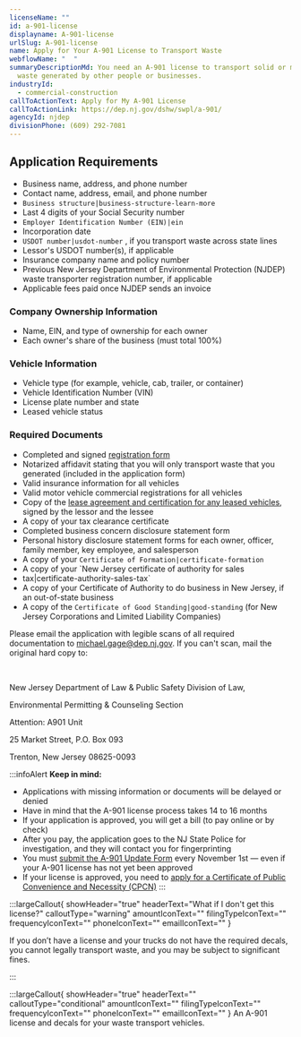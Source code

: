 ```yaml
---
licenseName: ""
id: a-901-license
displayname: A-901-license
urlSlug: A-901-license
name: Apply for Your A-901 License to Transport Waste
webflowName: "  "
summaryDescriptionMd: You need an A-901 license to transport solid or medical
  waste generated by other people or businesses.
industryId:
  - commercial-construction
callToActionText: Apply for My A-901 License
callToActionLink: https://dep.nj.gov/dshw/swpl/a-901/
agencyId: njdep
divisionPhone: (609) 292-7081
---
```

## Application Requirements

* Business name, address, and phone number
* Contact name, address, email, and phone number
*  `Business structure|business-structure-learn-more` 
* Last 4 digits of your Social Security number
*  `Employer Identification Number (EIN)|ein` 
* Incorporation date
*  `USDOT number|usdot-number` , if you transport waste across state lines
* Lessor's USDOT number(s), if applicable
* Insurance company name and policy number
* Previous New Jersey Department of Environmental Protection (NJDEP) waste transporter registration number, if applicable
* Applicable fees paid once NJDEP sends an invoice

### Company Ownership Information

* Name, EIN, and type of ownership for each owner
* Each owner's share of the business (must total 100%)

### Vehicle Information

* Vehicle type (for example, vehicle, cab, trailer, or container)
* Vehicle Identification Number (VIN)
* License plate number and state
* Leased vehicle status

### Required Documents

* Completed and signed [registration form](https://dep.nj.gov/wp-content/uploads/wastedecals/transporter-registration-initial-application-solid-medical-waste-licensed-revised-6-24-2025.pdf)
* Notarized affidavit stating that you will only transport waste that you generated (included in the application form)
* Valid insurance information for all vehicles
* Valid motor vehicle commercial registrations for all vehicles
* Copy of the [lease agreement and certification for any leased vehicles](https://dep.nj.gov/wp-content/uploads/wastedecals/lease-agreement-certification.pdf), signed by the lessor and the lessee
* A copy of your tax clearance certificate
* Completed business concern disclosure statement form 
* Personal history disclosure statement forms for each owner, officer, family member, key employee, and salesperson
* A copy of your `Certificate of Formation|certificate-formation` 
* A copy of your `New Jersey certificate of authority for sales
* tax|certificate-authority-sales-tax`
* A copy of your Certificate of Authority to do business in New Jersey, if an out-of-state business
* A copy of the `Certificate of Good Standing|good-standing` (for New Jersey Corporations and Limited Liability Companies)

Please email the application with legible scans of all required documentation to michael.gage@dep.nj.gov. If you can't scan, mail the original hard copy to:

&nbsp; 

New Jersey Department of Law & Public Safety Division of Law, 

Environmental Permitting & Counseling Section

Attention: A901 Unit

25 Market Street, P.O. Box 093

Trenton, New Jersey 08625-0093

:::infoAlert 
 **Keep in mind:**

* Applications with missing information or documents will be delayed or denied
* Have in mind that the A-901 license process takes 14 to 16 months
* If your application is approved, you will get a bill (to pay online or by check)
* After you pay, the application goes to the NJ State Police for investigation, and they will contact you for fingerprinting
* You must [submit the A-901 Update Form](https://dep.nj.gov/wp-content/uploads/dshw/a901/a901_annual_update.pdf) every November 1st —  even if your A-901 license has not yet been approved
* If your license is approved, you need to [apply for a Certificate of Public Convenience and Necessity (CPCN)](/actions/tax-clearance-certificate-apply)
  :::

:::largeCallout{ showHeader="true" headerText="What if I don't get this license?" calloutType="warning" amountIconText="" filingTypeIconText="" frequencyIconText="" phoneIconText="" emailIconText="" }

If you don’t have a license and your trucks do not have the required decals, you cannot legally transport waste, and you may be subject to significant fines.

:::

:::largeCallout{ showHeader="true" headerText="" calloutType="conditional" amountIconText="" filingTypeIconText="" frequencyIconText="" phoneIconText="" emailIconText="" }
An A-901 license and decals for your waste transport vehicles.